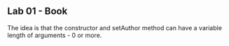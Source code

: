 Lab 01 - Book
-

The idea is that the constructor and setAuthor method can have a variable length of arguments - 0 or more.